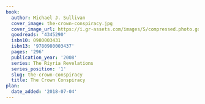 ```yaml
---
book:
  author: Michael J. Sullivan
  cover_image: the-crown-conspiracy.jpg
  cover_image_url: https://i.gr-assets.com/images/S/compressed.photo.goodreads.com/books/1313141264l/4345290._SX98_.jpg
  goodreads: '4345290'
  isbn10: 0980003431
  isbn13: '9780980003437'
  pages: '296'
  publication_year: '2008'
  series: The Riyria Revelations
  series_position: '1'
  slug: the-crown-conspiracy
  title: The Crown Conspiracy
plan:
  date_added: '2018-07-04'
---
```

